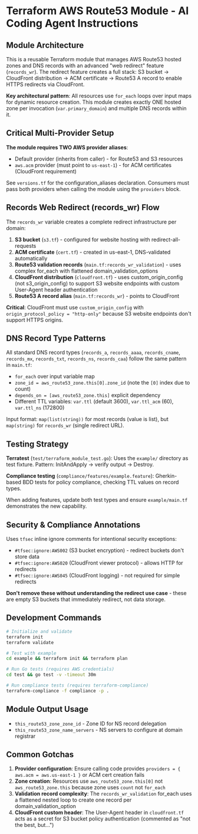 # Terraform AWS Route53 Module - AI Coding Agent Instructions

## Module Architecture

This is a reusable Terraform module that manages AWS Route53 hosted zones and DNS records with an advanced "web redirect" feature (`records_wr`). The redirect feature creates a full stack: S3 bucket → CloudFront distribution → ACM certificate → Route53 A record to enable HTTPS redirects via CloudFront.

**Key architectural pattern**: All resources use `for_each` loops over input maps for dynamic resource creation. This module creates exactly ONE hosted zone per invocation (`var.primary_domain`) and multiple DNS records within it.

## Critical Multi-Provider Setup

**The module requires TWO AWS provider aliases**:
- Default provider (inherits from caller) - for Route53 and S3 resources
- `aws.acm` provider (must point to `us-east-1`) - for ACM certificates (CloudFront requirement)

See `versions.tf` for the configuration_aliases declaration. Consumers must pass both providers when calling the module using the `providers` block.

## Records Web Redirect (records_wr) Flow

The `records_wr` variable creates a complete redirect infrastructure per domain:

1. **S3 bucket** (`s3.tf`) - configured for website hosting with redirect-all-requests
2. **ACM certificate** (`cert.tf`) - created in us-east-1, DNS-validated automatically
3. **Route53 validation records** (`main.tf:records_wr_validation`) - uses complex for_each with flattened domain_validation_options
4. **CloudFront distribution** (`cloudfront.tf`) - uses custom_origin_config (not s3_origin_config) to support S3 website endpoints with custom User-Agent header authentication
5. **Route53 A record alias** (`main.tf:records_wr`) - points to CloudFront

**Critical**: CloudFront must use `custom_origin_config` with `origin_protocol_policy = "http-only"` because S3 website endpoints don't support HTTPS origins.

## DNS Record Type Patterns

All standard DNS record types (`records_a`, `records_aaaa`, `records_cname`, `records_mx`, `records_txt`, `records_ns`, `records_caa`) follow the same pattern in `main.tf`:
- `for_each` over input variable map
- `zone_id = aws_route53_zone.this[0].zone_id` (note the `[0]` index due to count)
- `depends_on = [aws_route53_zone.this]` explicit dependency
- Different TTL variables: `var.ttl` (default 3600), `var.ttl_acm` (60), `var.ttl_ns` (172800)

Input format: `map(list(string))` for most records (value is list), but `map(string)` for `records_wr` (single redirect URL).

## Testing Strategy

**Terratest** (`test/terraform_module_test.go`): Uses the `example/` directory as test fixture. Pattern: InitAndApply → verify output → Destroy.

**Compliance testing** (`compliance/features/example.feature`): Gherkin-based BDD tests for policy compliance, checking TTL values on record types.

When adding features, update both test types and ensure `example/main.tf` demonstrates the new capability.

## Security & Compliance Annotations

Uses `tfsec` inline ignore comments for intentional security exceptions:
- `#tfsec:ignore:AWS002` (S3 bucket encryption) - redirect buckets don't store data
- `#tfsec:ignore:AWS020` (CloudFront viewer protocol) - allows HTTP for redirects
- `#tfsec:ignore:AWS045` (CloudFront logging) - not required for simple redirects

**Don't remove these without understanding the redirect use case** - these are empty S3 buckets that immediately redirect, not data storage.

## Development Commands

```bash
# Initialize and validate
terraform init
terraform validate

# Test with example
cd example && terraform init && terraform plan

# Run Go tests (requires AWS credentials)
cd test && go test -v -timeout 30m

# Run compliance tests (requires terraform-compliance)
terraform-compliance -f compliance -p .
```

## Module Output Usage

- `this_route53_zone_zone_id` - Zone ID for NS record delegation
- `this_route53_zone_name_servers` - NS servers to configure at domain registrar

## Common Gotchas

1. **Provider configuration**: Ensure calling code provides `providers = { aws.acm = aws.us-east-1 }` or ACM cert creation fails
2. **Zone creation**: Resources use `aws_route53_zone.this[0]` not `aws_route53_zone.this` because zone uses `count` not `for_each`
3. **Validation record complexity**: The `records_wr_validation` for_each uses a flattened nested loop to create one record per domain_validation_option
4. **CloudFront custom header**: The User-Agent header in `cloudfront.tf` acts as a secret for S3 bucket policy authentication (commented as "not the best, but...")
